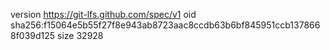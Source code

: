 version https://git-lfs.github.com/spec/v1
oid sha256:f15064e5b55f27f8e943ab8723aac8ccdb63b6bf845951ccb1378668f039d125
size 32928
